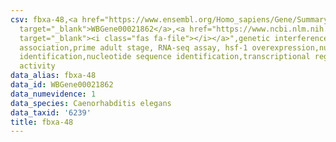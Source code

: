 ```yaml
---
csv: fbxa-48,<a href="https://www.ensembl.org/Homo_sapiens/Gene/Summary?db=core;g=WBGene00021862"
  target="_blank">WBGene00021862</a>,<a href="https://www.ncbi.nlm.nih.gov/pubmed/30894454"
  target="_blank"><i class="fas fa-file"></i></a>",genetic interference,functional
  association,prime adult stage, RNA-seq assay, hsf-1 overexpression,nucleotide sequence
  identification,nucleotide sequence identification,transcriptional regulation,up-regulates
  activity
data_alias: fbxa-48
data_id: WBGene00021862
data_numevidence: 1
data_species: Caenorhabditis elegans
data_taxid: '6239'
title: fbxa-48
---
```

